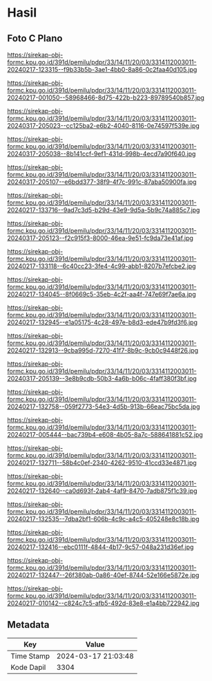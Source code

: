 # Hasil

## Foto C Plano

https://sirekap-obj-formc.kpu.go.id/391d/pemilu/pdpr/33/14/11/20/03/3314112003011-20240217-123315--f9b33b5b-3ae1-4bb0-8a86-0c2faa40d105.jpg

https://sirekap-obj-formc.kpu.go.id/391d/pemilu/pdpr/33/14/11/20/03/3314112003011-20240217-001050--58968466-8d75-422b-b223-89789540b857.jpg

https://sirekap-obj-formc.kpu.go.id/391d/pemilu/pdpr/33/14/11/20/03/3314112003011-20240317-205023--cc125ba2-e6b2-4040-8116-0e74597f539e.jpg

https://sirekap-obj-formc.kpu.go.id/391d/pemilu/pdpr/33/14/11/20/03/3314112003011-20240317-205038--8b141ccf-9ef1-431d-998b-4ecd7a90f640.jpg

https://sirekap-obj-formc.kpu.go.id/391d/pemilu/pdpr/33/14/11/20/03/3314112003011-20240317-205107--e6bdd377-38f9-4f7c-991c-87aba50900fa.jpg

https://sirekap-obj-formc.kpu.go.id/391d/pemilu/pdpr/33/14/11/20/03/3314112003011-20240217-133716--9ad7c3d5-b29d-43e9-9d5a-5b9c74a885c7.jpg

https://sirekap-obj-formc.kpu.go.id/391d/pemilu/pdpr/33/14/11/20/03/3314112003011-20240317-205123--f2c915f3-8000-46ea-9e51-fc9da73e41af.jpg

https://sirekap-obj-formc.kpu.go.id/391d/pemilu/pdpr/33/14/11/20/03/3314112003011-20240217-133118--6c40cc23-3fe4-4c99-abb1-8207b7efcbe2.jpg

https://sirekap-obj-formc.kpu.go.id/391d/pemilu/pdpr/33/14/11/20/03/3314112003011-20240217-134045--8f0669c5-35eb-4c2f-aa4f-747e69f7ae6a.jpg

https://sirekap-obj-formc.kpu.go.id/391d/pemilu/pdpr/33/14/11/20/03/3314112003011-20240217-132945--e1a05175-4c28-497e-b8d3-ede47b9fd3f6.jpg

https://sirekap-obj-formc.kpu.go.id/391d/pemilu/pdpr/33/14/11/20/03/3314112003011-20240217-132913--9cba995d-7270-41f7-8b9c-9cb0c9448f26.jpg

https://sirekap-obj-formc.kpu.go.id/391d/pemilu/pdpr/33/14/11/20/03/3314112003011-20240317-205139--3e8b9cdb-50b3-4a6b-b06c-4faff380f3bf.jpg

https://sirekap-obj-formc.kpu.go.id/391d/pemilu/pdpr/33/14/11/20/03/3314112003011-20240217-132758--059f2773-54e3-4d5b-913b-66eac75bc5da.jpg

https://sirekap-obj-formc.kpu.go.id/391d/pemilu/pdpr/33/14/11/20/03/3314112003011-20240217-005444--bac739b4-e608-4b05-8a7c-588641881c52.jpg

https://sirekap-obj-formc.kpu.go.id/391d/pemilu/pdpr/33/14/11/20/03/3314112003011-20240217-132711--58b4c0ef-2340-4262-9510-41ccd33e4871.jpg

https://sirekap-obj-formc.kpu.go.id/391d/pemilu/pdpr/33/14/11/20/03/3314112003011-20240217-132640--ca0d693f-2ab4-4af9-8470-7adb875f1c39.jpg

https://sirekap-obj-formc.kpu.go.id/391d/pemilu/pdpr/33/14/11/20/03/3314112003011-20240217-132535--7dba2bf1-606b-4c9c-a4c5-405248e8c18b.jpg

https://sirekap-obj-formc.kpu.go.id/391d/pemilu/pdpr/33/14/11/20/03/3314112003011-20240217-132416--ebc0111f-4844-4b17-9c57-048a231d36ef.jpg

https://sirekap-obj-formc.kpu.go.id/391d/pemilu/pdpr/33/14/11/20/03/3314112003011-20240217-132447--26f380ab-0a86-40ef-8744-52e166e5872e.jpg

https://sirekap-obj-formc.kpu.go.id/391d/pemilu/pdpr/33/14/11/20/03/3314112003011-20240217-010142--c824c7c5-afb5-492d-83e8-e1a4bb722942.jpg


## Metadata

| Key        | Value               |
| ---------- | ------------------- |
| Time Stamp | 2024-03-17 21:03:48 |
| Kode Dapil | 3304                |



